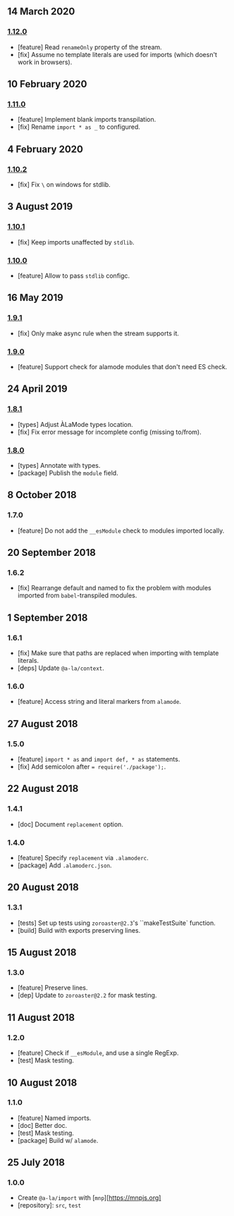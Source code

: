 ## 14 March 2020

### [1.12.0](https://github.com/a-la/import/compare/v1.11.0...v1.12.0)

- [feature] Read `renameOnly` property of the stream.
- [fix] Assume no template literals are used for imports (which doesn't work in browsers).

## 10 February 2020

### [1.11.0](https://github.com/a-la/import/compare/v1.10.2...v1.11.0)

- [feature] Implement blank imports transpilation.
- [fix] Rename `import * as _` to configured.

## 4 February 2020

### [1.10.2](https://github.com/a-la/import/compare/v1.10.1...v1.10.2)

- [fix] Fix `\` on windows for stdlib.

## 3 August 2019

### [1.10.1](https://github.com/a-la/import/compare/v1.10.0...v1.10.1)

- [fix] Keep imports unaffected by `stdlib`.

### [1.10.0](https://github.com/a-la/import/compare/v1.9.1...v1.10.0)

- [feature] Allow to pass `stdlib` configc.

## 16 May 2019

### [1.9.1](https://github.com/a-la/import/compare/v1.9.0...v1.9.1)

- [fix] Only make async rule when the stream supports it.

### [1.9.0](https://github.com/a-la/import/compare/v1.8.1...v1.9.0)

- [feature] Support check for alamode modules that don't need ES check.

## 24 April 2019

### [1.8.1](https://github.com/a-la/import/compare/v1.8.0...v1.8.1)

- [types] Adjust ÀLaMode types location.
- [fix] Fix error message for incomplete config (missing to/from).

### [1.8.0](https://github.com/a-la/import/compare/v1.7.0...v1.8.0)

- [types] Annotate with types.
- [package] Publish the `module` field.

## 8 October 2018

### 1.7.0

- [feature] Do not add the `__esModule` check to modules imported locally.

## 20 September 2018

### 1.6.2

- [fix] Rearrange default and named to fix the problem with modules imported from `babel`-transpiled modules.

## 1 September 2018

### 1.6.1

- [fix] Make sure that paths are replaced when importing with template literals.
- [deps] Update `@a-la/context`.

### 1.6.0

- [feature] Access string and literal markers from `alamode`.

## 27 August 2018

### 1.5.0

- [feature] `import * as` and `import def, * as` statements.
- [fix] Add semicolon after `= require('./package');`.

## 22 August 2018

### 1.4.1

- [doc] Document `replacement` option.

### 1.4.0

- [feature] Specify `replacement` via `.alamoderc`.
- [package] Add `.alamoderc.json`.

## 20 August 2018

### 1.3.1

- [tests] Set up tests using `zoroaster@2.3`'s ``makeTestSuite` function.
- [build] Build with exports preserving lines.

## 15 August 2018

### 1.3.0

- [feature] Preserve lines.
- [dep] Update to `zoroaster@2.2` for mask testing.

## 11 August 2018

### 1.2.0

- [feature] Check if `__esModule`, and use a single RegExp.
- [test] Mask testing.

## 10 August 2018

### 1.1.0

- [feature] Named imports.
- [doc] Better doc.
- [test] Mask testing.
- [package] Build w/ `alamode`.

## 25 July 2018

### 1.0.0

- Create `@a-la/import` with [`mnp`][https://mnpjs.org]
- [repository]: `src`, `test`
